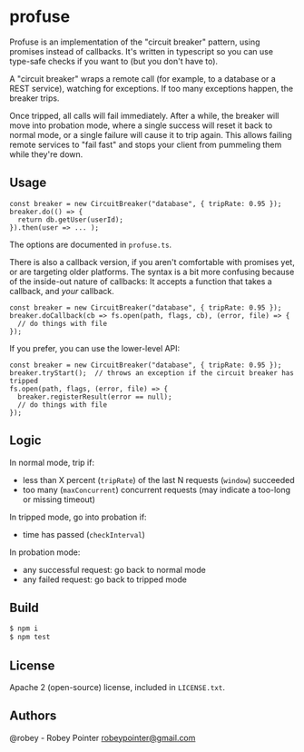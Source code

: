 # profuse

Profuse is an implementation of the "circuit breaker" pattern, using promises instead of callbacks. It's written in typescript so you can use type-safe checks if you want to (but you don't have to).

A "circuit breaker" wraps a remote call (for example, to a database or a REST service), watching for exceptions. If too many exceptions happen, the breaker trips.

Once tripped, all calls will fail immediately. After a while, the breaker will move into probation mode, where a single success will reset it back to normal mode, or a single failure will cause it to trip again. This allows failing remote services to "fail fast" and stops your client from pummeling them while they're down.

## Usage

```es6
const breaker = new CircuitBreaker("database", { tripRate: 0.95 });
breaker.do(() => {
  return db.getUser(userId);
}).then(user => ... );
```

The options are documented in `profuse.ts`.

There is also a callback version, if you aren't comfortable with promises yet, or are targeting older platforms. The syntax is a bit more confusing because of the inside-out nature of callbacks: It accepts a function that takes a callback, and _your_ callback.

```es6
const breaker = new CircuitBreaker("database", { tripRate: 0.95 });
breaker.doCallback(cb => fs.open(path, flags, cb), (error, file) => {
  // do things with file
});
```

If you prefer, you can use the lower-level API:

```es6
const breaker = new CircuitBreaker("database", { tripRate: 0.95 });
breaker.tryStart();  // throws an exception if the circuit breaker has tripped
fs.open(path, flags, (error, file) => {
  breaker.registerResult(error == null);
  // do things with file
});
```

## Logic

In normal mode, trip if:
  - less than X percent (`tripRate`) of the last N requests (`window`) succeeded
  - too many (`maxConcurrent`) concurrent requests (may indicate a too-long or missing timeout)

In tripped mode, go into probation if:
  - time has passed (`checkInterval`)

In probation mode:
  - any successful request: go back to normal mode
  - any failed request: go back to tripped mode

## Build

```sh
$ npm i
$ npm test
```

## License

Apache 2 (open-source) license, included in `LICENSE.txt`.

## Authors

@robey - Robey Pointer <robeypointer@gmail.com>
